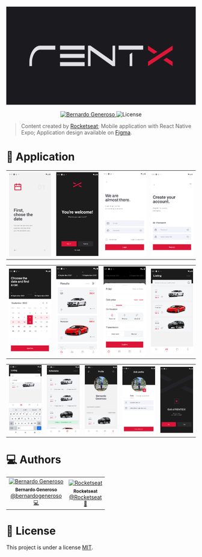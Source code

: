 <p align="center">
   <img src="https://raw.githubusercontent.com/bernardogeneroso/RentX-Rocketseat/main/readme-assets/logo.png" alt="RenteX" height="260"/>
</p>

<p align="center">
   <a href="https://www.linkedin.com/in/bernardo-generoso-829ba81b0">
      <img alt="Bernardo Generoso" src="https://img.shields.io/badge/-Bernardo%20Generoso-DC1637?style=flat&logo=Linkedin&logoColor=white" />
   </a>

  <img alt="License" src="https://img.shields.io/badge/license-MIT-DC1637">
</p>

> Content created by [Rocketseat](https://github.com/Rocketseat);
> Mobile application with React Native Expo;
> Application design available on [Figma](https://www.figma.com/file/7Ro0D8mdcX36qWnSBhWaXF/RentX?node-id=0%3A1).

# 📱 Application
<table border="0" cellpadding="0" cellspacing="0">
   <tr>
      <td>
         <img src="https://raw.githubusercontent.com/bernardogeneroso/RentX-Rocketseat/main/readme-assets/auth-show-1.png" width="260px;" alt="Auth onboard page 1"/>
      </td>
      <td>
         <img src="https://raw.githubusercontent.com/bernardogeneroso/RentX-Rocketseat/main/readme-assets/auth-show-2.png" width="260px;" alt="Auth onboard page of redirections"/>
      </td>
      <td>
         <img src="https://raw.githubusercontent.com/bernardogeneroso/RentX-Rocketseat/main/readme-assets/auth-signin.png" width="260px;" alt="Auth sign in page"/>
      </td>
      <td>
         <img src="https://raw.githubusercontent.com/bernardogeneroso/RentX-Rocketseat/main/readme-assets/auth-signup.png" width="260px;" alt="Auth sign up page"/>
      </td>
   </tr>
</table>
<table border="0" cellpadding="0" cellspacing="0">
   <tr>
      <td>
         <img src="https://raw.githubusercontent.com/bernardogeneroso/RentX-Rocketseat/main/readme-assets/app-datepicker.png" width="260px;" alt="App datepicker"/>
      </td>
      <td>
         <img src="https://raw.githubusercontent.com/bernardogeneroso/RentX-Rocketseat/main/readme-assets/tabmenu-home.png" width="260px;" alt="App -> TabMenu -> Home"/>
      </td>
      <td>
         <img src="https://raw.githubusercontent.com/bernardogeneroso/RentX-Rocketseat/main/readme-assets/tabmenu-home-filter.png" width="260px;" alt="App -> TabMenu -> Home filter"/>
      </td>
      <td>
         <img src="https://raw.githubusercontent.com/bernardogeneroso/RentX-Rocketseat/main/readme-assets/tabmenu-carlisting.png" width="260px;" alt="App -> TabMenu -> Car listing"/>
      </td>
    </tr>
</table>
<table border="0" cellpadding="0" cellspacing="0">
   <tr>
      <td>
         <img src="https://raw.githubusercontent.com/bernardogeneroso/RentX-Rocketseat/main/readme-assets/tabmenu-carlisting-search.png" width="260px;" alt="App -> TabMenu -> Car listing search"/>
      </td>
      <td>
         <img src="https://raw.githubusercontent.com/bernardogeneroso/RentX-Rocketseat/main/readme-assets/tabmenu-schedules.png" width="260px;" alt="App -> TabMenu -> Schedules"/>
      </td>
      <td>
         <img src="https://raw.githubusercontent.com/bernardogeneroso/RentX-Rocketseat/main/readme-assets/tabmenu-profile.png" width="260px;" alt="App -> TabMenu -> Profile"/>
      </td>
      <td>
         <img src="https://raw.githubusercontent.com/bernardogeneroso/RentX-Rocketseat/main/readme-assets/editprofile.png" width="260px;" alt="App -> Edit profile"/>
      </td>
      <td>
         <img src="https://raw.githubusercontent.com/bernardogeneroso/RentX-Rocketseat/main/readme-assets/modalstatus.png" width="260px;" alt="App -> Modal status"/>
      </td>
   </tr>
</table>

# :computer: Authors

<table>
  <tr>
    <td align="center">
      <a href="http://github.com/bernardogeneroso">
        <img src="https://avatars.githubusercontent.com/u/58465456?v=4" width="100px;" alt="Bernardo Generoso"/>
        <br />
        <sub>
          <b>Bernardo Generoso</b>
        </sub>
       </a>
       <br />
       <a href="https://www.linkedin.com/in/bernardo-generoso-829ba81b0" title="Linkedin">@bernardogeneroso</a>
       <br />
       <a href="https://github.com/bernardogeneroso/RentX-Rocketseat/commits/main" title="Code">💻</a>
    </td>
    <td align="center">
      <a href="https://github.com/Rocketseat">
        <img src="https://avatars0.githubusercontent.com/u/28929274?s=200&v=4" width="100px;" alt="Rocketseat"/>
        <br />
        <sub>
          <b>Rocketseat</b>
        </sub>
       </a>
       <br />
       <a href="https://www.linkedin.com/school/rocketseat" title="Linkedin">@Rocketseat</a>
       <br />
       <a href="https://rocketseat.com.br" title="Content creators">🚀</a>
    </td>
  </tr>
</table>

# :closed_book: License

This project is under a license [MIT](./LICENSE).

